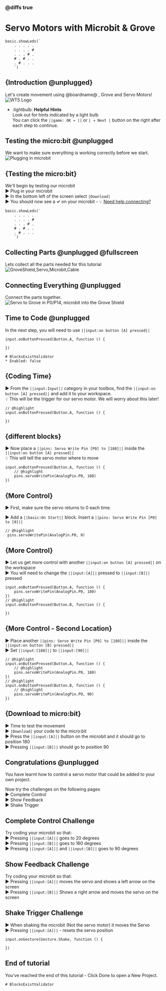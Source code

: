 <!--
Written by:  

Last updated: 26/11

Ready for Upload: Y

Image Update: Complete 
(future task: create new images)

Tasks:
- recreate spilt cable image for 'Collecting Parts' page 

-->

### @diffs true

# Servo Motors with Microbit & Grove
```template
basic.showLeds(`
    . . . . .
    . . . . #
    . . . # .
    # . # . .
    . # . . .
    `)
```
## {Introduction @unplugged}
Let's create movement using @boardname@ , Grove and Servo Motors!
![WTS Logo](https://raw.githubusercontent.com/WTS-MP/MakecodeMicrobit/refs/heads/master/assets/WTSLogo.png)

  - :lightbulb: **Helpful Hints**   
  Look out for hints indicated by a light bulb   
You can click the ``||game: OK ➔ ||`` or ``| ➔ Next |`` button on the right after each step to continue.

## Testing the micro:bit @unplugged
We want to make sure everything is working correctly before we start.
![Plugging in microbit](https://raw.githubusercontent.com/WTS-MP/MakecodeMicrobit/refs/heads/master/assets/microbitplugin.gif)   

## {Testing the micro:bit}
We'll begin by testing our microbit   
► Plug in your microbit   
► In the bottom left of the screen select  ``|Download|``  
► You should now see a **✓** on your microbit  -  💡 [Need help connecting?](https://www.youtube.com/watch?v=qSjMDG84bMY)

```blocks
basic.showLeds(`
    . . . . .
    . . . . #
    . . . # .
    # . # . .
    . # . . .
    `)
```

## Collecting Parts @unplugged @fullscreen
Lets collect all the parts needed for this tutorial
![GroveShield,Servo,Microbit,Cable](https://raw.githubusercontent.com/WTS-MP/MakecodeMicrobit/refs/heads/master/assets/GroveSensors/ServoMotor.png)

## Connecting Everything @unplugged
Connect the parts together.
![Servo to Grove in P0/P14, microbit into the Grove Shield](https://raw.githubusercontent.com/WTS-MP/MakecodeMicrobit/refs/heads/master/assets/GroveSensors/GroveServoAssembled.png)

## Time to Code @unplugged
In the next step, you will need to use ``||input:on button [A] pressed||``
```blocks
input.onButtonPressed(Button.A, function () {
	
})
```
```validation.local
# BlocksExistValidator
* Enabled: false
```

## {Coding Time}
► From the ``||input:Input||`` category in your toolbox, find the ``||input:on button [A] pressed||`` and add it to your workspace.  
💡 This will be the trigger for our servo motor. We will worry about this later!
```blocks
// @highlight
input.onButtonPressed(Button.A, function () {
	
})
```

## {different blocks}
► Now place a ``||pins: Servo Write Pin [P0] to [180]||`` inside the ``||input:on button [A] pressed||``   
💡 This will tell the servo motor where to move
```blocks
input.onButtonPressed(Button.A, function () {
    // @highlight
    pins.servoWritePin(AnalogPin.P0, 180)
})
```


## {More Control}
► First, make sure the servo returns to 0 each time. 

► Add a ``||basic:On Start||`` block. Insert a ``||pins: Servo Write Pin [P0] to [0]||`` 

```blocks
// @highlight
 pins.servoWritePin(AnalogPin.P0, 0)

```

## {More Control}
► Let us get more control with another ``||input:on button [A] pressed||`` on the workspace   
► You will need to change the ``||input:[A]||`` pressed to ``||input:[B]||`` pressed
```blocks
input.onButtonPressed(Button.A, function () {
    pins.servoWritePin(AnalogPin.P0, 180)
})
// @highlight
input.onButtonPressed(Button.B, function () {

})
```

## {More Control - Second Location}
► Place another ``||pins: Servo Write Pin [P0] to [180]||`` inside the ``||input:on button [B] pressed||``   
► Set ``||input:[180]||`` to ``||input:[90]||``
```blocks
// @highlight
input.onButtonPressed(Button.A, function () {
    // @highlight
    pins.servoWritePin(AnalogPin.P0, 180)
})
// @highlight
input.onButtonPressed(Button.B, function () {
    // @highlight
    pins.servoWritePin(AnalogPin.P0, 90)
})
```

## {Download to micro:bit}
► Time to test the movement   
► ``|Download|`` your code to the micro:bit   
► Press the ``||input:[A]||``  button on the microbit and it should go to position 180   
► Pressing ``||input:[B]||`` should go to position 90
 
## Congratulations @unplugged
You have learnt how to control a servo motor that could be added to your own project.   
   
Now try the challenges on the following pages   
► Complete Control   
► Show Feedback   
► Shake Trigger

## Complete Control Challenge
Try coding your microbit so that:   
► Pressing ``||input:[A]||``  goes to 20 degrees   
► Pressing ``||input:[B]||``  goes to 160 degrees   
► Pressing ``||input:[A]||`` and ``||input:[B]||`` goes to 90 degrees

## Show Feedback Challenge
Try coding your microbit so that:   
► Pressing ``||input:[A]||`` moves the servo and shows a left arrow on the screen   
► Pressing ``||input:[B]||`` Shows a right arrow and moves the servo on the screen   

## Shake Trigger Challenge
► When shaking the microbit (Not the servo motor) it moves the Servo   
► Pressing ``||input:[A]||`` - resets the servo position   


```blocks
input.onGesture(Gesture.Shake, function () {
	
})
```
## End of tutorial
You've reached the end of this tutorial - Click Done to open a New Project.



```validation.global
# BlocksExistValidator
```